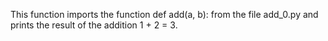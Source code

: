 This function imports the function def add(a, b): from the file add_0.py and prints the result of the addition 1 + 2 = 3.
